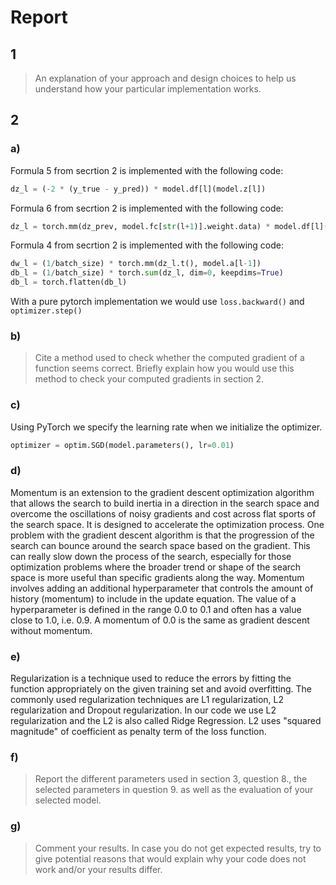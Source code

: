 # Report
## 1
>An explanation of your approach and design choices to help us understand how your particular implementation works.

## 2
### a)

Formula 5 from secrtion 2 is implemented with the following code:

```python 
dz_l = (-2 * (y_true - y_pred)) * model.df[l](model.z[l])
```
Formula 6 from secrtion 2 is implemented with the following code:

```python
dz_l = torch.mm(dz_prev, model.fc[str(l+1)].weight.data) * model.df[l](model.z[l])
```
Formula 4 from secrtion 2 is implemented with the following code:
```python
dw_l = (1/batch_size) * torch.mm(dz_l.t(), model.a[l-1]) 
db_l = (1/batch_size) * torch.sum(dz_l, dim=0, keepdims=True) 
db_l = torch.flatten(db_l)
```

With a pure pytorch implementation we would use `loss.backward()` and `optimizer.step()`  

### b)
> Cite a method used to check whether the computed gradient of a function seems correct. Briefly explain how you would use this method to check your computed gradients in section 2.


### c) 
Using PyTorch we specify the learning rate when we initialize the optimizer. 
``` python
optimizer = optim.SGD(model.parameters(), lr=0.01)
```


### d) 
Momentum is an extension to the gradient descent optimization algorithm that allows the search to build inertia in a direction in the search space and overcome the oscillations of noisy gradients and cost across flat sports of the search space. It is designed to accelerate the optimization process. One problem with the gradient descent algorithm is that the progression of the search can bounce around the search space based on the gradient. This can really slow down the process of the search, especially for those optimization problems where the broader trend or shape of the search space is more useful than specific gradients along the way. Momentum involves adding an additional hyperparameter that controls the amount of history (momentum) to include in the update equation. The value of a hyperparameter is defined in the range 0.0 to 0.1 and often has a value close to 1.0, i.e. 0.9. A momentum of 0.0 is the same as gradient descent without momentum.

### e)
Regularization is a technique used to reduce the errors by fitting the function appropriately on the given training set and avoid overfitting. The commonly used regularization techniques are L1 regularization, L2 regularization and Dropout regularization. In our code we use L2 regularization and the L2 is also called Ridge Regression. L2 uses "squared magnitude" of coefficient as penalty term of the loss function. 

### f)
> Report the different parameters used in section 3, question 8., the selected parameters in question 9. as well as the evaluation of your selected model.

### g)
>Comment your results. In case you do not get expected results, try to give potential reasons that would explain why your code does not work and/or your results differ.